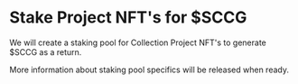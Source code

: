 # Stake Project NFT's for $SCCG

We will create a staking pool for Collection Project NFT's to generate $SCCG as a return.

More information about staking pool specifics will be released when ready.
